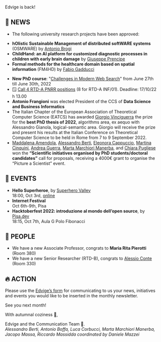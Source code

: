 Edvige is back!

## 📰 NEWS

-  The following university research projects have been approved:
  * **hOlistic Sustainable Management of distributed softWARE systems** (OSMWARE) by [Antonio Brogi](https://www.linkedin.com/in/antonio-brogi-4a516715b/)
  * **ChildHand: an AI platform for customized diagnostic processes in children with early brain damage** by [Giuseppe Prencipe](https://www.linkedin.com/in/giuseppe-prencipe-43a5b8a/)
  * **Formal methods for the healthcare domain based on spatial information** (FM4HD) by [Fabio Gadducci](https://www.linkedin.com/in/fabio-gadducci-27781b/)
- **New PhD course**: "[Challenges in Modern Web Search](https://phd.dii.unipi.it/en/courses/item/3612-prof-franco-maria-nardini,-salvatore-trani,-isti-cnr-italy-challenges-in-modern-web-search-,-5-8-july-2021.html)" from June 27th till June 30th, 2022
- 🪟 [Call 4 RTD-A PNRR positions](http://bandi.unipi.it/public/Bandi?type=RIC) (8 for RTD-A INF/01). Deadline: 17/10/22 h 13.00
- **Antonio Frangioni** was elected President of the CCS of **Data Science and Business Informatics** 
- The Italian Chapter of the European Association of Theoretical Computer Science (EATCS) has awarded [Giorgio Vinciguerra](https://www.linkedin.com/in/giorgio-vinciguerra/) the prize for the **best PhD thesis of 2022**, algorithms area, ex aequo with Alessandro Gianola, logical-semantic area. Giorgio will receive the prize and present his results at the Italian Conference on Theoretical Computer Science to be held in Rome from 7 to 9 September 2022.
- [Maddalena Amendola](https://www.linkedin.com/in/maddalena-amendola-a7766b166/), [Alessandro Berti](https://www.linkedin.com/in/aleberti/), [Eleonora Cappuccio](https://www.linkedin.com/in/eleonora-cappuccio/), [Martina Cinquini](https://www.linkedin.com/in/martinacinquini/), [Andrea Guerra](https://www.linkedin.com/in/andrea-guerra-4aa39b225/), [Marta Marchiori Manerba](https://www.linkedin.com/in/marta-marchiori-manerba/), and [Chiara Pugliese](https://www.linkedin.com/in/chiara-pugliese-7388a9108/) won the **“Scientific initiatives organised by PhD students/doctoral candidates”** call for proposals, receiving a 4000€ grant to organise the “Picture a Scientist” event.

## 📆 EVENTS

- **Hello Superheroe**, by [Superhero Valley](https://superherovalley.fun/)<br/>
  18:00, Oct 3rd, [online](https://bit.ly/3BKIPKF)
- **Internet Festival**<br/>
  Oct 6th-9th, Pisa
- **Hacktoberfest 2022: introduzione al mondo dell’open source**, by [Pisa.dev](https://pisa.dev/)<br/>
  18:15, Oct 7th, Aula G Polo Fibonacci

## 🎉 PEOPLE

- We have a new Associate Professor, congrats to **Maria Rita Pierotti** (Room 380)
- We have a new Senior Researcher (RTD-B), congrats to [Alessio Conte](https://scholar.google.it/citations?user=O9LNIuQAAAAJ&hl=en) (Room 330)

## 🔥 ACTION

Please use the [Edvige’s form](https://forms.gle/QjRuQ12iqabMtU2F8) for communicating to us your news, initiatives and events you would like to be inserted in the monthly newsletter.

See you next month! 

With autumnal coziness 🍁, 


Edvige and the Communication Team 🦉.<br/>
*Alessandro Berti, Antonio Boffa, Luca Corbucci, Marta Marchiori Manerba, Jacopo Massa, Riccardo Massidda coordinated by Daniele Mazzei*
<!-- *[Alessandro Berti](https://www.linkedin.com/in/aleberti/), [Antonio Boffa](https://www.linkedin.com/in/aboffa/), [Luca Corbucci](https://www.linkedin.com/in/lucacorbucci/), [Marta Marchiori Manerba](https://www.linkedin.com/in/marta-marchiori-manerba/), -->
<!-- [Jacopo Massa](https://www.linkedin.com/in/jacopo-massa/), [Riccardo Massidda](https://www.linkedin.com/in/riccardomassidda/) coordinated by [Daniele Mazzei](https://www.linkedin.com/in/dmazzei/)* -->

